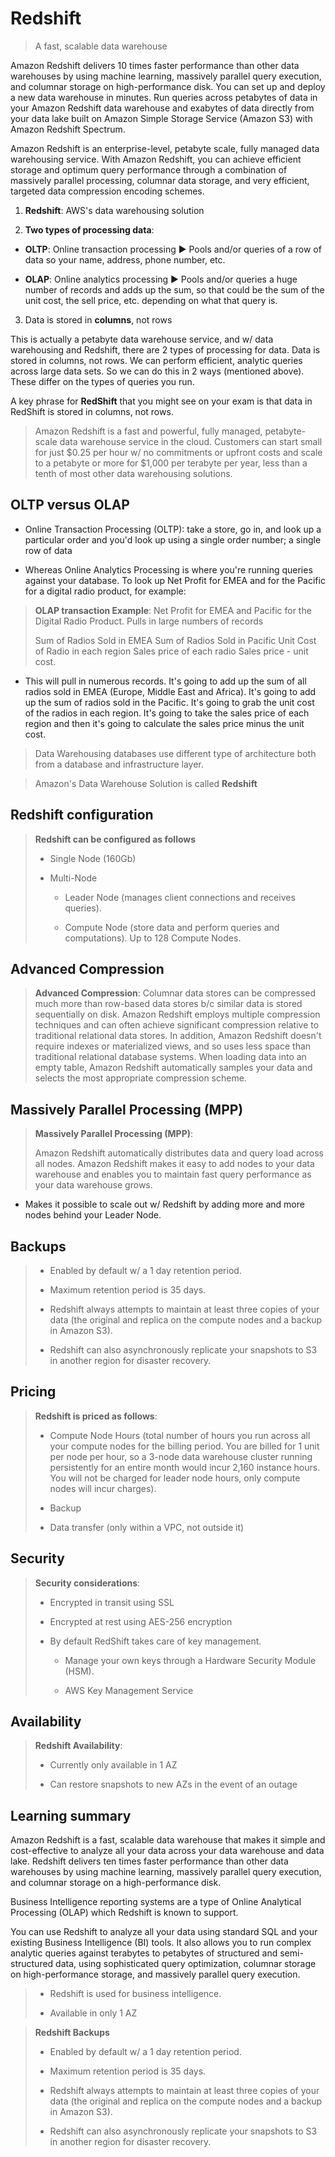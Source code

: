 # Redshift

> A fast, scalable data warehouse

Amazon Redshift delivers 10 times faster performance than other data warehouses by using machine learning, massively parallel query execution, and columnar storage on high-performance disk. You can set up and deploy a new data warehouse in minutes. Run queries across petabytes of data in your Amazon Redshift data warehouse and exabytes of data directly from your data lake built on Amazon Simple Storage Service (Amazon S3) with Amazon Redshift Spectrum.

Amazon Redshift is an enterprise-level, petabyte scale, fully managed data warehousing service. With Amazon Redshift, you can achieve efficient storage and optimum query performance through a combination of massively parallel processing, columnar data storage, and very efficient, targeted data compression encoding schemes.

1. **Redshift**: AWS's data warehousing solution

2. **Two types of processing data**:

  * **OLTP**: Online transaction processing ▶︎ Pools and/or queries of a row of data so your name, address, phone number, etc.

  * **OLAP**: Online analytics processing ▶︎ Pools and/or queries a huge number of records and adds up the sum, so that could be the sum of the unit cost, the sell price, etc. depending on what that query is.

3. Data is stored in **columns**, not rows

This is actually a petabyte data warehouse service, and w/ data warehousing and Redshift, there are 2 types of processing for data. Data is stored in columns, not rows. We can perform efficient, analytic queries across large data sets. So we can do this in 2 ways (mentioned above). These differ on the types of queries you run.

A key phrase for **RedShift** that you might see on your exam is that data in RedShift is stored in columns, not rows.

> Amazon Redshift is a fast and powerful, fully managed, petabyte-scale data warehouse service in the cloud. Customers can start small for just $0.25 per hour w/ no commitments or upfront costs and scale to a petabyte or more for $1,000 per terabyte per year, less than a tenth of most other data warehousing solutions.

## OLTP versus OLAP

* Online Transaction Processing (OLTP): take a store, go in, and look up a particular order and you'd look up using a single order number; a single row of data

* Whereas Online Analytics Processing is where you're running queries against your database. To look up Net Profit for EMEA and for the Pacific for a digital radio product, for example:

> **OLAP transaction Example**:
> Net Profit for EMEA and Pacific for the Digital Radio Product.
> Pulls in large numbers of records
>
> Sum of Radios Sold in EMEA
> Sum of Radios Sold in Pacific
> Unit Cost of Radio in each region
> Sales price of each radio
> Sales price - unit cost.

* This will pull in numerous records. It's going to add up the sum of all radios sold in EMEA (Europe, Middle East and Africa). It's going to add up the sum of radios sold in the Pacific. It's going to grab the unit cost of the radios in each region. It's going to take the sales price of each region and then it's going to calculate the sales price minus the unit cost.

> Data Warehousing databases use different type of architecture both from a database and infrastructure layer.

> Amazon's Data Warehouse Solution is called **Redshift**

## Redshift configuration

> **Redshift can be configured as follows**
>
> * Single Node (160Gb)
>
> * Multi-Node
>
>   * Leader Node (manages client connections and receives queries).
>
>   * Compute Node (store data and perform queries and computations). Up to 128 Compute Nodes.

## Advanced Compression

> **Advanced Compression**: Columnar data stores can be compressed much more than row-based data stores b/c similar data is stored sequentially on disk. Amazon Redshift employs multiple compression techniques and can often achieve significant compression relative to traditional relational data stores. In addition, Amazon Redshift doesn't require indexes or materialized views, and so uses less space than traditional relational database systems. When loading data into an empty table, Amazon Redshift automatically samples your data and selects the most appropriate compression scheme.

## Massively Parallel Processing (MPP)

> **Massively Parallel Processing (MPP)**:
>
> Amazon Redshift automatically distributes data and query load across all nodes. Amazon Redshift makes it easy to add nodes to your data warehouse and enables you to maintain fast query performance as your data warehouse grows.

* Makes it possible to scale out w/ Redshift by adding more and more nodes behind your Leader Node.

## Backups

> * Enabled by default w/ a 1 day retention period.
>
> * Maximum retention period is 35 days.
>
> * Redshift always attempts to maintain at least three copies of your data (the original and replica on the compute nodes and a backup in Amazon S3).
>
> * Redshift can also asynchronously replicate your snapshots to S3 in another region for disaster recovery.

## Pricing

> **Redshift is priced as follows**:
>
> * Compute Node Hours (total number of hours you run across all your compute nodes for the billing period. You are billed for 1 unit per node per hour, so a 3-node data warehouse cluster running persistently for an entire month would incur 2,160 instance hours. You will not be charged for leader node hours, only compute nodes will incur charges).
>
> * Backup
>
> * Data transfer (only within a VPC, not outside it)

## Security

> **Security considerations**:
>
> * Encrypted in transit using SSL
>
> * Encrypted at rest using AES-256 encryption
>
> * By default RedShift takes care of key management.
>
>   * Manage your own keys through a Hardware Security Module (HSM).
>
>   * AWS Key Management Service

## Availability

> **Redshift Availability**:
>
> * Currently only available in 1 AZ
>
> * Can restore snapshots to new AZs in the event of an outage

## Learning summary

Amazon Redshift is a fast, scalable data warehouse that makes it simple and cost-effective to analyze all your data across your data warehouse and data lake. Redshift delivers ten times faster performance than other data warehouses by using machine learning, massively parallel query execution, and columnar storage on a high-performance disk.

Business Intelligence reporting systems are a type of Online Analytical Processing (OLAP) which Redshift is known to support.

You can use Redshift to analyze all your data using standard SQL and your existing Business Intelligence (BI) tools. It also allows you to run complex analytic queries against terabytes to petabytes of structured and semi-structured data, using sophisticated query optimization, columnar storage on high-performance storage, and massively parallel query execution.

> * Redshift is used for business intelligence.
>
> * Available in only 1 AZ

> **Redshift Backups**
>
> * Enabled by default w/ a 1 day retention period.
>
> * Maximum retention period is 35 days.
>
> * Redshift always attempts to maintain at least three copies of your data (the original and replica on the compute nodes and a backup in Amazon S3).
>
> * Redshift can also asynchronously replicate your snapshots to S3 in another region for disaster recovery.
